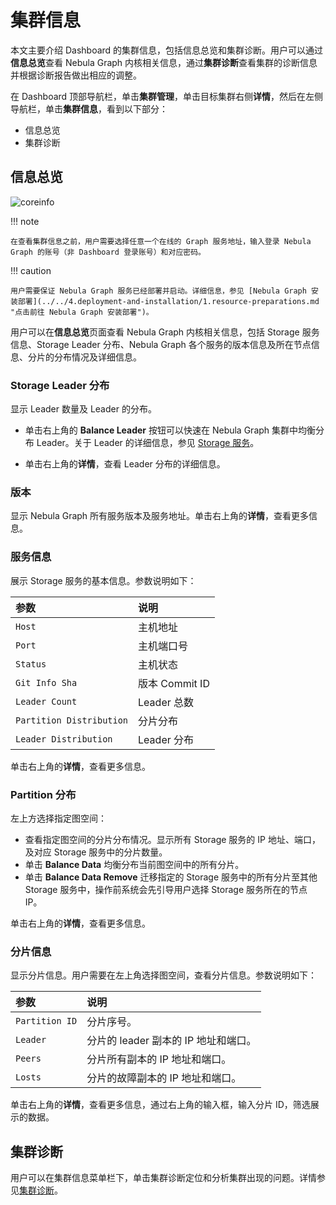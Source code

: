 # 集群信息

本文主要介绍 Dashboard 的集群信息，包括信息总览和集群诊断。用户可以通过**信息总览**查看 Nebula Graph 内核相关信息，通过**集群诊断**查看集群的诊断信息并根据诊断报告做出相应的调整。

在 Dashboard 顶部导航栏，单击**集群管理**，单击目标集群右侧**详情**，然后在左侧导航栏，单击**集群信息**，看到以下部分：

- 信息总览
- 集群诊断


## 信息总览

![coreinfo](https://docs-cdn.nebula-graph.com.cn/figures/clustercore-info_2022-04-11_cn.png)

!!! note

    在查看集群信息之前，用户需要选择任意一个在线的 Graph 服务地址，输入登录 Nebula Graph 的账号（非 Dashboard 登录账号）和对应密码。

!!! caution

    用户需要保证 Nebula Graph 服务已经部署并启动。详细信息，参见 [Nebula Graph 安装部署](../../4.deployment-and-installation/1.resource-preparations.md "点击前往 Nebula Graph 安装部署")。

用户可以在**信息总览**页面查看 Nebula Graph 内核相关信息，包括 Storage 服务信息、Storage Leader 分布、Nebula Graph 各个服务的版本信息及所在节点信息、分片的分布情况及详细信息。


### Storage Leader 分布

显示 Leader 数量及 Leader 的分布。

- 单击右上角的 **Balance Leader** 按钮可以快速在 Nebula Graph 集群中均衡分布 Leader。关于 Leader 的详细信息，参见 [Storage 服务](../../1.introduction/3.nebula-graph-architecture/4.storage-service.md)。

- 单击右上角的**详情**，查看 Leader 分布的详细信息。

### 版本

显示 Nebula Graph 所有服务版本及服务地址。单击右上角的**详情**，查看更多信息。

### 服务信息

展示 Storage 服务的基本信息。参数说明如下：

| 参数 | 说明 |
| :--- | :--- |
| `Host` | 主机地址 |
| `Port` | 主机端口号 |
| `Status` | 主机状态 |
| `Git Info Sha` | 版本 Commit ID |
| `Leader Count` | Leader 总数 |
| `Partition Distribution` | 分片分布 |
| `Leader Distribution` | Leader 分布 |

单击右上角的**详情**，查看更多信息。

### Partition 分布

左上方选择指定图空间：

- 查看指定图空间的分片分布情况。显示所有 Storage 服务的 IP 地址、端口，及对应 Storage 服务中的分片数量。
- 单击 **Balance Data** 均衡分布当前图空间中的所有分片。
- 单击 **Balance Data Remove** 迁移指定的 Storage 服务中的所有分片至其他 Storage 服务中，操作前系统会先引导用户选择 Storage 服务所在的节点 IP。


<!-- 增加balance data 
 -->
单击右上角的**详情**，查看更多信息。

### 分片信息

显示分片信息。用户需要在左上角选择图空间，查看分片信息。参数说明如下：

|参数|说明|
|:---|:---|
|`Partition ID`|分片序号。|
|`Leader`|分片的 leader 副本的 IP 地址和端口。|
|`Peers`|分片所有副本的 IP 地址和端口。|
|`Losts`|分片的故障副本的 IP 地址和端口。|

单击右上角的**详情**，查看更多信息，通过右上角的输入框，输入分片 ID，筛选展示的数据。

<!-- 长时任务目前先不融合进信息总览页，等之后慢查询治理做了后放一起

## 长时任务

展示所有作业的信息。查看作业信息之前，用户需要在右上角选择图空间。暂不支持在线管理作业，详情请参见[作业管理](../../3.ngql-guide/4.job-statements.md)。参数说明如下：

| 参数 | 说明 |
| :--- | :--- |
| `Job ID` | 显示作业 ID。 |
| `Command` | 显示命令类型。 |
| `Status` | 显示作业或任务的状态。状态说明参见[作业状态](../../3.ngql-guide/4.job-statements.md#_2)。 |
|`Start Time`|显示作业或任务开始执行的时间。|
| `Stop Time` | 显示作业或任务结束执行的时间，结束后的状态包括`FINISHED`、`FAILED`或`STOPPED`。 | -->


## 集群诊断

用户可以在集群信息菜单栏下，单击集群诊断定位和分析集群出现的问题。详情参见[集群诊断](7.cluster-diagnosis.md)。
